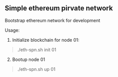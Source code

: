 Simple ethereum pirvate network
-

Bootstrap ethereum network for development

Usage:

1. Initialize blockchain for node 01:
>./eth-spn.sh init 01
2. Bootup node 01 
>./eth-spn.sh up 01

